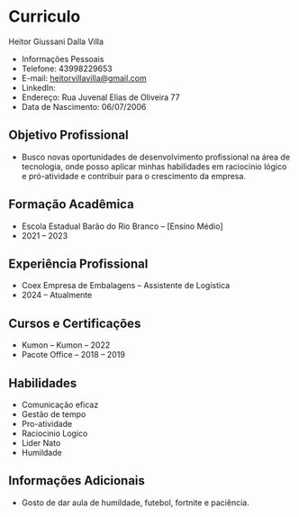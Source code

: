 # Curriculo

Heitor Giussani Dalla Villa

* Informações Pessoais
* Telefone: 43998229653
* E-mail: heitorvillavilla@gmail.com
* LinkedIn: 
* Endereço: Rua Juvenal Elias de Oliveira 77
* Data de Nascimento: 06/07/2006

## Objetivo Profissional
* Busco novas oportunidades de desenvolvimento profissional na área de tecnologia, onde posso aplicar minhas habilidades em raciocinio lógico e pró-atividade e contribuir para o crescimento da empresa.

## Formação Acadêmica
* Escola Estadual Barão do Rio Branco – [Ensino Médio]
* 2021 – 2023

## Experiência Profissional
* Coex Empresa de Embalagens – Assistente de Logística
* 2024 – Atualmente

## Cursos e Certificações

* Kumon – Kumon – 2022
* Pacote Office – 2018 – 2019

## Habilidades

* Comunicação eficaz
* Gestão de tempo
* Pro-atividade
* Raciocinio Logico
* Lider Nato
* Humildade

## Informações Adicionais
* Gosto de dar aula de humildade, futebol, fortnite e paciência.